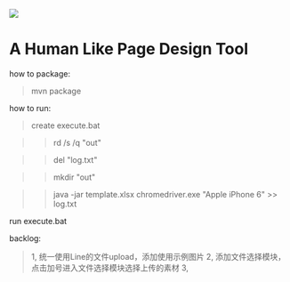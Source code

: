 ![](http://www.9jialu.com/image/Original_without_effects_204x75.png)

A Human Like Page Design Tool
=========================

how to package: 
> mvn package

how to run:
> create execute.bat

> > rd /s /q "out"

> > del "log.txt"

> > mkdir "out"

> > java -jar template.xlsx chromedriver.exe "Apple iPhone 6" >> log.txt

run execute.bat

backlog:
> 1, 统一使用Line的文件upload，添加使用示例图片
> 2, 添加文件选择模块，点击加号进入文件选择模块选择上传的素材
> 3, 